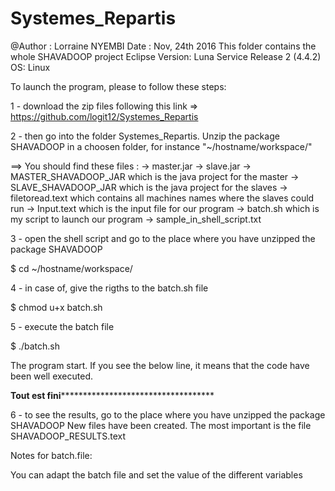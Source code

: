 # Systemes_Repartis
@Author : Lorraine NYEMBI
Date : Nov, 24th 2016
This folder contains the whole SHAVADOOP project 
Eclipse Version: Luna Service Release 2 (4.4.2)
OS: Linux

To launch the program, please to follow these steps:

1 - download the zip files following this link => https://github.com/logit12/Systemes_Repartis

2 - then go into the folder Systemes_Repartis. Unzip the package SHAVADOOP in a choosen folder, for instance "~/hostname/workspace/"


==> You should find these files : 
	-> master.jar
	-> slave.jar
	-> MASTER_SHAVADOOP_JAR which is the java project for the master
	-> SLAVE_SHAVADOOP_JAR which is the java project for the slaves
	-> filetoread.text which contains all machines names where the slaves could run
        -> Input.text which is the input file for our program
	-> batch.sh which is my script to launch our program
	-> sample_in_shell_script.txt 

3 - open the shell script and go to the place where you have unzipped the package SHAVADOOP

$ cd ~/hostname/workspace/

4 - in case of, give the rigths to the batch.sh file

$ chmod u+x batch.sh

5 - execute the batch file

$ ./batch.sh

The program start. If you see the below line, it means that the code have been well executed.

****************Tout est fini***************************************************

6 - to see the results, go to the place where you have unzipped the package SHAVADOOP
New files have been created. The most important is the file SHAVADOOP_RESULTS.text


Notes for batch.file:

You can adapt the batch file and set the value of the different variables
